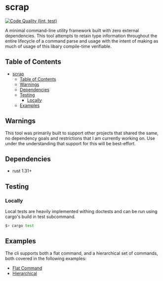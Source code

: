# scrap
[![Code Quality (lint, test)](https://github.com/ncatelli/scrap/actions/workflows/code_quality.yml/badge.svg)](https://github.com/ncatelli/scrap/actions/workflows/code_quality.yml)

A minimal command-line utility framework built with zero external dependencies. This tool attempts to retain type information throughout the entire lifecycle of a command parse and usage with the intent of making as much of usage of this libary compile-time verifiable.

## Table of Contents
<!-- TOC -->

- [scrap](#scrap)
	- [Table of Contents](#table-of-contents)
	- [Warnings](#warnings)
	- [Dependencies](#dependencies)
	- [Testing](#testing)
		- [Locally](#locally)
	- [Examples](#examples)

<!-- /TOC -->

## Warnings
This tool was primarily built to support other projects that shared the same, no dependency goals and restrictions that I am currently working on. Use under the understanding that support for this will be best-effort.

## Dependencies
- rust 1.31+

## Testing
### Locally
Local tests are heavily implemented withing doctests and can be run using cargo's build in test subcommand.

```bash
$> cargo test
```

## Examples
The cli supports both a flat command, and a hierarchical set of commands, both covered in the following examples:

- [Flat Command](./examples/basic.rs)
- [Hierarchical](./examples/basic.rs)
